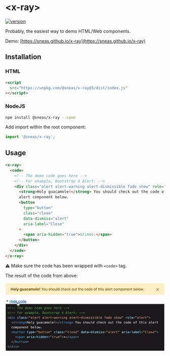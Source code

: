 # \<x-ray>

[![version](https://img.shields.io/npm/v/@sneas/x-ray.svg?style=flat-square)](http://npm.im/@sneas/x-ray)

Probably, the easiest way to demo HTML/Web components.

Demo: [https://sneas.github.io/x-ray](https://sneas.github.io/x-ray)

## Installation

### HTML

```html
<script
  src="https://unpkg.com/@sneas/x-ray@3/dist/index.js"
></script>
```

### NodeJS

```sh
npm install @sneas/x-ray --save
```

Add import within the root component:

```js
import '@sneas/x-ray';
```

## Usage

```html
<x-ray>
  <code>
    <!-- The demo code goes here -->
    <!-- For example, Bootstrap 4 Alert: -->
    <div class="alert alert-warning alert-dismissible fade show" role="alert">
      <strong>Holy guacamole!</strong> You should check out the code of this
      alert component below.
      <button
        type="button"
        class="close"
        data-dismiss="alert"
        aria-label="Close"
      >
        <span aria-hidden="true">&times;</span>
      </button>
    </div>
  </code>
</x-ray>
```

⚠️ Make sure the code has been wrapped with `<code>` tag.

The result of the code from above:

![Preview of Bootstrap 4 Alert Component](docs/bootstrap-alert.gif)
